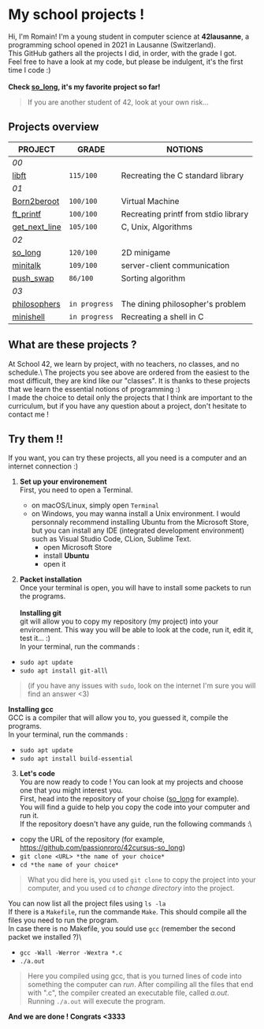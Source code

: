 # My school projects !

Hi, I'm Romain! I'm a young student in computer science at **42lausanne**, a programming school opened in 2021 in Lausanne (Switzerland).\
This GitHub gathers all the projects I did, in order, with the grade I got.\
Feel free to have a look at my code, but please be indulgent, it's the first time I code :)\
\
**Check [so_long](https://github.com/passionroro/42cursus-so_long), it's my favorite project so far!**
> If you are another student of 42, look at your own risk...

## Projects overview

|PROJECT	|GRADE	|NOTIONS	|
|-----------|-------|-----------|
|_00_
|[libft](https://github.com/passionroro/42cursus-libft)							|`115/100`	|Recreating the C standard library	|
|_01_																						 
|[Born2beroot](https://github.com/passionroro/42cursus-Born2beroot)				|`100/100`	|Virtual Machine	|
|[ft_printf](https://github.com/passionroro/42cursus-ft_printf)					|`100/100`	|Recreating printf from stdio library	|
|[get_next_line](https://github.com/passionroro/42cursus-get_next_line)			|`105/100`	|C, Unix, Algorithms	|
|_02_          ||
|[so_long](https://github.com/passionroro/42cursus-so_long)						|`120/100`	|2D minigame	|
|[minitalk](https://github.com/passionroro/42cursus-minitalk)					|`109/100`	|server-client communication	|
|[push_swap](https://github.com/passionroro/42cursus-push_swap)					|`86/100`	|Sorting algorithm	|
|_03_          ||
|[philosophers](https://github.com/passionroro/42cursus-philosophers)					|`in progress`	|The dining philosopher's problem		|
|[minishell](https://github.com/passionroro/42cursus-minishell)					|`in progress`	|Recreating a shell in C		|


## What are these projects ?

At School 42, we learn by project, with no teachers, no classes, and no schedule.\ 
The projects you see above are ordered from the easiest to the most difficult, they are kind like our "classes". It is thanks to these projects that we learn the essential notions of programming :)\
I made the choice to detail only the projects that I think are important to the curriculum, but if you have any question about a project, don't hesitate to contact me !

## Try them !!

If you want, you can try these projects, all you need is a computer and an internet connection :)

1) **Set up your environement**\
First, you need to open a Terminal.
	- on macOS/Linux, simply open `Terminal`
	- on Windows, you may wanna install a Unix environment. I would personnaly recommend installing Ubuntu from the Microsoft Store, but you can install any IDE (integrated development environment) such as Visual Studio Code, CLion, Sublime Text.
		- open Microsoft Store
		- install **Ubuntu**
		- open it

2) **Packet installation**\
Once your terminal is open, you will have to install some packets to run the programs.\
\
**Installing git**\
git will allow you to copy my repository (my project) into your environment. This way you will be able to look at the code, run it, edit it, test it... :)\
In your terminal, run the commands : 
 - `sudo apt update`
 - `sudo apt install git-all`\
> (if you have any issues with `sudo`, look on the internet I'm sure you will find an answer <3)

**Installing gcc**\
GCC is a compiler that will allow you to, you guessed it, compile the programs.\
In your terminal, run the commands : 
 - `sudo apt update`
 - `sudo apt install build-essential`

3) **Let's code**\
You are now ready to code ! You can look at my projects and choose one that you might interest you.\
First, head into the repository of your choise ([so_long](https://github.com/passionroro/42cursus-so_long) for example).\
You will find a guide to help you copy the code into your computer and run it.\
If the repository doesn't have any guide, run the following commands :\
 - copy the URL of the repository (for example, https://github.com/passionroro/42cursus-so_long)
 - `git clone <URL> *the name of your choice*`
 - `cd *the name of your choice*`
> What you did here is, you used `git clone` to copy the project into your computer, and you used `cd` to *change directory* into the project.

You can now list all the  project files using `ls -la`\
If there is a `Makefile`, run the commande `Make`. This should compile all the files you need to run the program.\
In case there is no Makefile, you sould use `gcc` (remember the second packet we installed ?)\
 - `gcc -Wall -Werror -Wextra *.c`
 - `./a.out`
> Here you compiled using gcc, that is you turned lines of code into something the computer can *run*. After compiling all the files that end with ".c", the compiler created an executable file, called *a.out*. Running `./a.out` will execute the program.

**And we are done ! Congrats <3333**
